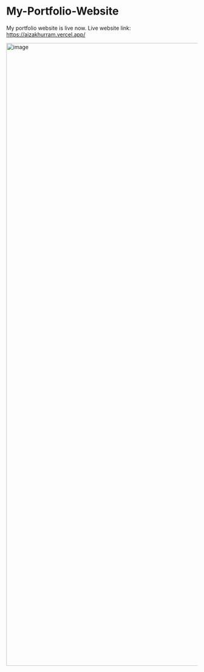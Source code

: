 # My-Portfolio-Website
My portfolio website is live now. 
Live website link: https://aizakhurram.vercel.app/

<img width="1640" alt="image" src="https://github.com/user-attachments/assets/60161e00-3923-4bf7-9571-8fee03aff7b9">

